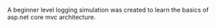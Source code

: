 A beginner level logging simulation was created to learn the basics of asp.net core mvc architecture.
